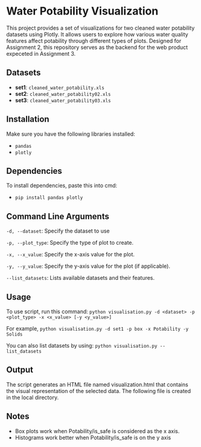 # Water Potability Visualization

This project provides a set of visualizations for two cleaned water potability datasets using Plotly. It allows users to explore how various water quality features affect potability through different types of plots. Designed for Assignment 2, this repository serves as the backend for the web product expeceted in Assignment 3.

## Datasets

- **set1**: `cleaned_water_potability.xls`
- **set2**: `cleaned_water_potability02.xls`
- **set3**: `cleaned_water_potability03.xls`

## Installation

Make sure you have the following libraries installed:
- `pandas`
- `plotly`

## Dependencies

To install dependencies, paste this into cmd:
- `pip install pandas plotly`

## Command Line Arguments
`-d, --dataset`: Specify the dataset to use 

`-p, --plot_type`: Specify the type of plot to create.

`-x, --x_value`: Specify the x-axis value for the plot.

`-y, --y_value`: Specify the y-axis value for the plot (if applicable).

`--list_datasets`: Lists available datasets and their features.

## Usage 
To use script, run this command:
`python visualisation.py -d <dataset> -p <plot_type> -x <x_value> [-y <y_value>]`

For example,
`python visualisation.py -d set1 -p box -x Potability -y Solids`

You can also list datasets by using:
`python visualisation.py --list_datasets`

## Output
The script generates an HTML file named visualization.html that contains the visual representation of the selected data.
The following file is created in the local directory.

## Notes
- Box plots work when Potability/is_safe is considered as the x axis.
- Histograms work better when Potability/is_safe is on the y axis

